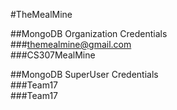#TheMealMine

##MongoDB Organization Credentials <br>
###themealmine@gmail.com <br>
###CS307MealMine <br>

##MongoDB SuperUser Credentials <br>
###Team17 <br>
###Team17 <br>